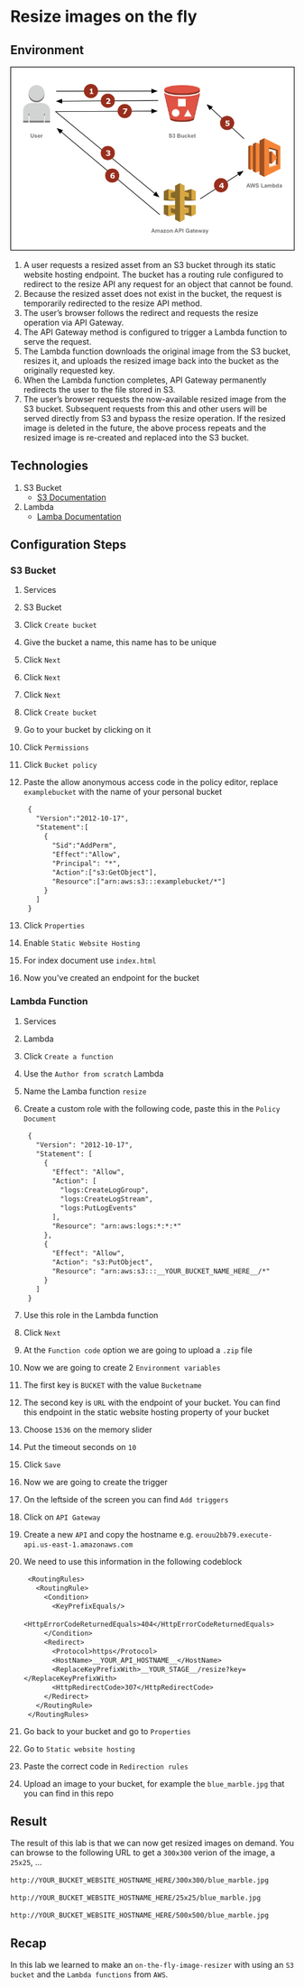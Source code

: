 # Resize images on the fly
## Environment
![alt text](../images/on-the-fly-image-resizer.png "Drupal high available")

1. A user requests a resized asset from an S3 bucket through its static website hosting endpoint. The bucket has a routing rule configured to redirect to the resize API any request for an object that cannot be found.
1. Because the resized asset does not exist in the bucket, the request is temporarily redirected to the resize API method.
1. The user’s browser follows the redirect and requests the resize operation via API Gateway.
1. The API Gateway method is configured to trigger a Lambda function to serve the request.
1. The Lambda function downloads the original image from the S3 bucket, resizes it, and uploads the resized image back into the bucket as the originally requested key.
1. When the Lambda function completes, API Gateway permanently redirects the user to the file stored in S3.
1. The user’s browser requests the now-available resized image from the S3 bucket. Subsequent requests from this and other users will be served directly from S3 and bypass the resize operation. If the resized image is deleted in the future, the above process repeats and the resized image is re-created and replaced into the S3 bucket.

## Technologies

1. S3 Bucket
    * [S3 Documentation](https://docs.aws.amazon.com/s3/index.html?id=docs_gateway#lang/en_us)
1. Lambda
    * [Lamba Documentation](https://docs.aws.amazon.com/lambda/index.html?id=docs_gateway#lang/en_us)

## Configuration Steps

### S3 Bucket

1. Services
1. S3 Bucket
1. Click `Create bucket`
1. Give the bucket a name, this name has to be unique
1. Click `Next`
1. Click `Next`
1. Click `Next`
1. Click `Create bucket`
1. Go to your bucket by clicking on it
1. Click `Permissions`
1. Click `Bucket policy`
1. Paste the allow anonymous access code in the policy editor, replace `examplebucket` with the name of your personal bucket

        {
          "Version":"2012-10-17",
          "Statement":[
            {
              "Sid":"AddPerm",
              "Effect":"Allow",
              "Principal": "*",
              "Action":["s3:GetObject"],
              "Resource":["arn:aws:s3:::examplebucket/*"]
            }
          ]
        }

1. Click `Properties`
1. Enable `Static Website Hosting`
1. For index document use `index.html`
1. Now you've created an endpoint for the bucket

### Lambda Function

1. Services
1. Lambda
1. Click `Create a function`
1. Use the `Author from scratch` Lambda
1. Name the Lamba function `resize`
1. Create a custom role with the following code, paste this in the `Policy Document`

        {
          "Version": "2012-10-17",
          "Statement": [
            {
              "Effect": "Allow",
              "Action": [
                "logs:CreateLogGroup",
                "logs:CreateLogStream",
                "logs:PutLogEvents"
              ],
              "Resource": "arn:aws:logs:*:*:*"
            },
            {
              "Effect": "Allow",
              "Action": "s3:PutObject",
              "Resource": "arn:aws:s3:::__YOUR_BUCKET_NAME_HERE__/*"    
            }
          ]
        }

1. Use this role in the Lambda function
1. Click `Next`
1. At the `Function code` option we are going to upload a `.zip` file
1. Now we are going to create 2 `Environment variables`
  1. The first key is `BUCKET` with the value `Bucketname`
  1. The second key is `URL` with the endpoint of your bucket. You can find this endpoint in the static website hosting property of your bucket
1. Choose `1536` on the memory slider
1. Put the timeout seconds on `10`
1. Click `Save`
1. Now we are going to create the trigger
1. On the leftside of the screen you can find `Add triggers`
1. Click on `API Gateway`
1. Create a new `API` and copy the hostname e.g. `erouu2bb79.execute-api.us-east-1.amazonaws.com`
1. We need to use this information in the following codeblock

        <RoutingRules>
          <RoutingRule>
            <Condition>
              <KeyPrefixEquals/>
              <HttpErrorCodeReturnedEquals>404</HttpErrorCodeReturnedEquals>
            </Condition>
            <Redirect>
              <Protocol>https</Protocol>
              <HostName>__YOUR_API_HOSTNAME__</HostName>
              <ReplaceKeyPrefixWith>__YOUR_STAGE__/resize?key=</ReplaceKeyPrefixWith>
              <HttpRedirectCode>307</HttpRedirectCode>
            </Redirect>
          </RoutingRule>
        </RoutingRules>

1. Go back to your bucket and go to `Properties`
1. Go to `Static website hosting`
1. Paste the correct code in  `Redirection rules`
1. Upload an image to your bucket, for example the `blue_marble.jpg` that you can find in this repo


## Result

The result of this lab is that we can now get resized images on demand. You can browse to the following URL to get a `300x300` verion of the image, a `25x25`, ...

`http://YOUR_BUCKET_WEBSITE_HOSTNAME_HERE/300x300/blue_marble.jpg`

`http://YOUR_BUCKET_WEBSITE_HOSTNAME_HERE/25x25/blue_marble.jpg`

`http://YOUR_BUCKET_WEBSITE_HOSTNAME_HERE/500x500/blue_marble.jpg`   

## Recap

In this lab we learned to make an `on-the-fly-image-resizer` with using an `S3 bucket` and the `Lambda functions` from `AWS`.
